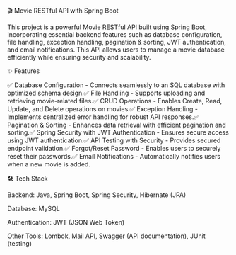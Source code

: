 🎬 Movie RESTful API with Spring Boot

This project is a powerful Movie RESTful API built using Spring Boot, incorporating essential backend features such as database configuration, file handling, exception handling, pagination & sorting, JWT authentication, and email notifications. This API allows users to manage a movie database efficiently while ensuring security and scalability.

✨ Features

✅ Database Configuration - Connects seamlessly to an SQL database with optimized schema design.✅ File Handling - Supports uploading and retrieving movie-related files.✅ CRUD Operations - Enables Create, Read, Update, and Delete operations on movies.✅ Exception Handling - Implements centralized error handling for robust API responses.✅ Pagination & Sorting - Enhances data retrieval with efficient pagination and sorting.✅ Spring Security with JWT Authentication - Ensures secure access using JWT authentication.✅ API Testing with Security - Provides secured endpoint validation.✅ Forgot/Reset Password - Enables users to securely reset their passwords.✅ Email Notifications - Automatically notifies users when a new movie is added.

🛠️ Tech Stack

Backend: Java, Spring Boot, Spring Security, Hibernate (JPA)

Database: MySQL 

Authentication: JWT (JSON Web Token)

Other Tools: Lombok, Mail API, Swagger (API documentation), JUnit (testing)

